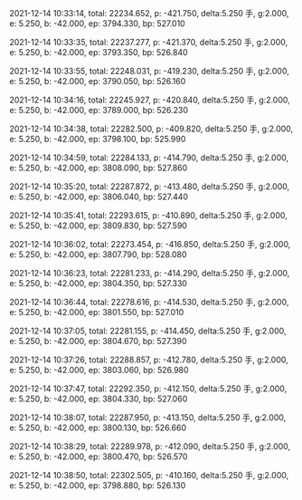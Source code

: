 2021-12-14 10:33:14, total: 22234.652, p: -421.750, delta:5.250 手, g:2.000, e: 5.250, b: -42.000, ep: 3794.330, bp: 527.010

2021-12-14 10:33:35, total: 22237.277, p: -421.370, delta:5.250 手, g:2.000, e: 5.250, b: -42.000, ep: 3793.350, bp: 526.840

2021-12-14 10:33:55, total: 22248.031, p: -419.230, delta:5.250 手, g:2.000, e: 5.250, b: -42.000, ep: 3790.050, bp: 526.160

2021-12-14 10:34:16, total: 22245.927, p: -420.840, delta:5.250 手, g:2.000, e: 5.250, b: -42.000, ep: 3789.000, bp: 526.230

2021-12-14 10:34:38, total: 22282.500, p: -409.820, delta:5.250 手, g:2.000, e: 5.250, b: -42.000, ep: 3798.100, bp: 525.990

2021-12-14 10:34:59, total: 22284.133, p: -414.790, delta:5.250 手, g:2.000, e: 5.250, b: -42.000, ep: 3808.090, bp: 527.860

2021-12-14 10:35:20, total: 22287.872, p: -413.480, delta:5.250 手, g:2.000, e: 5.250, b: -42.000, ep: 3806.040, bp: 527.440

2021-12-14 10:35:41, total: 22293.615, p: -410.890, delta:5.250 手, g:2.000, e: 5.250, b: -42.000, ep: 3809.830, bp: 527.590

2021-12-14 10:36:02, total: 22273.454, p: -416.850, delta:5.250 手, g:2.000, e: 5.250, b: -42.000, ep: 3807.790, bp: 528.080

2021-12-14 10:36:23, total: 22281.233, p: -414.290, delta:5.250 手, g:2.000, e: 5.250, b: -42.000, ep: 3804.350, bp: 527.330

2021-12-14 10:36:44, total: 22278.616, p: -414.530, delta:5.250 手, g:2.000, e: 5.250, b: -42.000, ep: 3801.550, bp: 527.010

2021-12-14 10:37:05, total: 22281.155, p: -414.450, delta:5.250 手, g:2.000, e: 5.250, b: -42.000, ep: 3804.670, bp: 527.390

2021-12-14 10:37:26, total: 22288.857, p: -412.780, delta:5.250 手, g:2.000, e: 5.250, b: -42.000, ep: 3803.060, bp: 526.980

2021-12-14 10:37:47, total: 22292.350, p: -412.150, delta:5.250 手, g:2.000, e: 5.250, b: -42.000, ep: 3804.330, bp: 527.060

2021-12-14 10:38:07, total: 22287.950, p: -413.150, delta:5.250 手, g:2.000, e: 5.250, b: -42.000, ep: 3800.130, bp: 526.660

2021-12-14 10:38:29, total: 22289.978, p: -412.090, delta:5.250 手, g:2.000, e: 5.250, b: -42.000, ep: 3800.470, bp: 526.570

2021-12-14 10:38:50, total: 22302.505, p: -410.160, delta:5.250 手, g:2.000, e: 5.250, b: -42.000, ep: 3798.880, bp: 526.130